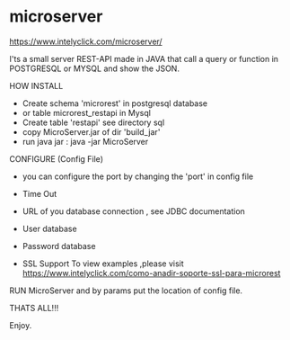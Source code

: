 # microserver
https://www.intelyclick.com/microserver/


I'ts a small server REST-API made in JAVA that call a query or function in POSTGRESQL or MYSQL and show the JSON.







HOW INSTALL
- Create schema 'microrest' in postgresql database
- or table microrest_restapi in Mysql
- Create table  'restapi' see directory sql
- copy MicroServer.jar of dir 'build_jar'
- run java jar : java -jar MicroServer <path configuration file>

CONFIGURE (Config File)
- you can configure the port by changing the 'port' in config file
- Time Out
- URL of you database connection , see JDBC documentation 
- User database
- Password database  
  
- SSL Support
To view examples ,please visit
https://www.intelyclick.com/como-anadir-soporte-ssl-para-microrest
  
  
RUN MicroServer and by params put the location of config file.
  
  
THATS ALL!!!

Enjoy.
